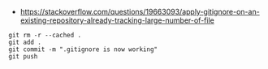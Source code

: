 * https://stackoverflow.com/questions/19663093/apply-gitignore-on-an-existing-repository-already-tracking-large-number-of-file

```
git rm -r --cached .
git add .
git commit -m ".gitignore is now working"
git push

```